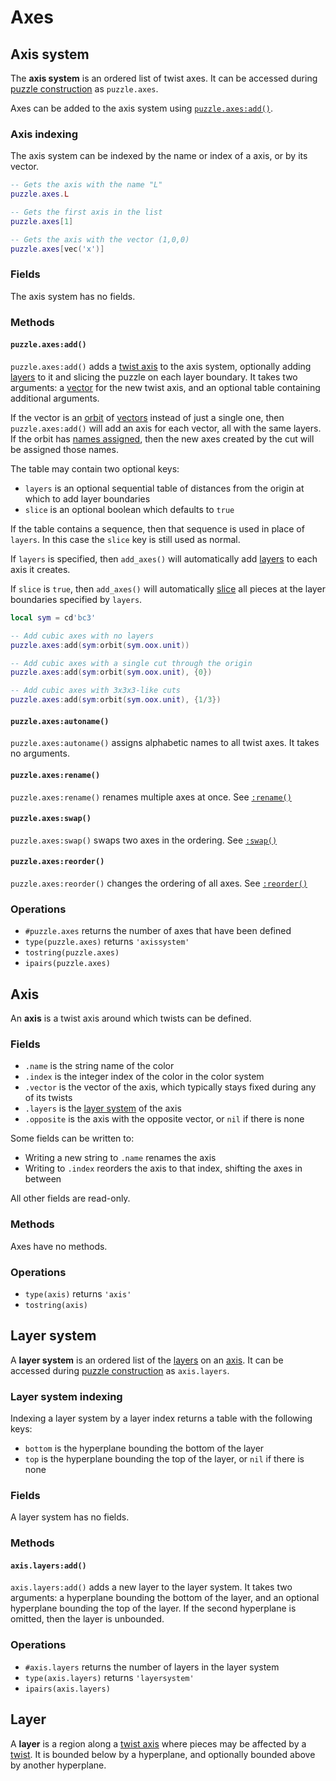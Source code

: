 # Axes

## Axis system

The **axis system** is an ordered list of twist axes. It can be accessed during [puzzle construction](puzzle.md) as `puzzle.axes`.

Axes can be added to the axis system using [`puzzle.axes:add()`](#puzzleaxesadd).

### Axis indexing

The axis system can be indexed by the name or index of a axis, or by its vector.

```lua title="Examples of axis indexing"
-- Gets the axis with the name "L"
puzzle.axes.L

-- Gets the first axis in the list
puzzle.axes[1]

-- Gets the axis with the vector (1,0,0)
puzzle.axes[vec('x')]
```

### Fields

The axis system has no fields.

### Methods

#### `puzzle.axes:add()`

`puzzle.axes:add()` adds a [twist axis](axes.md) to the axis system, optionally adding [layers](twists.md#layer-system) to it and slicing the puzzle on each layer boundary. It takes two arguments: a [vector](../geometry/blade.md#vectors) for the new twist axis, and an optional table containing additional arguments.

If the vector is an [orbit](../geometry/orbit.md) of [vectors](../geometry/blade.md#vectors) instead of just a single one, then `puzzle.axes:add()` will add an axis for each vector, all with the same layers. If the orbit has [names assigned](../geometry/orbit.md#orbitwith), then the new axes created by the cut will be assigned those names.

The table may contain two optional keys:

- `layers` is an optional sequential table of distances from the origin at which to add layer boundaries
- `slice` is an optional boolean which defaults to `true`

If the table contains a sequence, then that sequence is used in place of `layers`. In this case the `slice` key is still used as normal.

If `layers` is specified, then `add_axes()` will automatically add [layers](twists.md#layer-system) to each axis it creates.

If `slice` is `true`, then `add_axes()` will automatically [slice](puzzle.md#puzzleslice) all pieces at the layer boundaries specified by `layers`.

```lua title="Examples using puzzle.axes:add()"
local sym = cd'bc3'

-- Add cubic axes with no layers
puzzle.axes:add(sym:orbit(sym.oox.unit))

-- Add cubic axes with a single cut through the origin
puzzle.axes:add(sym:orbit(sym.oox.unit), {0})

-- Add cubic axes with 3x3x3-like cuts
puzzle.axes:add(sym:orbit(sym.oox.unit), {1/3})
```

#### `puzzle.axes:autoname()`

`puzzle.axes:autoname()` assigns alphabetic names to all twist axes. It takes no arguments.

#### `puzzle.axes:rename()`

`puzzle.axes:rename()` renames multiple axes at once. See [`:rename()`](../common.md#rename)

#### `puzzle.axes:swap()`

`puzzle.axes:swap()` swaps two axes in the ordering. See [`:swap()`](../common.md#swap)

#### `puzzle.axes:reorder()`

`puzzle.axes:reorder()` changes the ordering of all axes. See [`:reorder()`](../common.md#reorder)

### Operations

- `#puzzle.axes` returns the number of axes that have been defined
- `type(puzzle.axes)` returns `'axissystem'`
- `tostring(puzzle.axes)`
- `ipairs(puzzle.axes)`

## Axis

An **axis** is a twist axis around which twists can be defined.

### Fields

- `.name` is the string name of the color
- `.index` is the integer index of the color in the color system
- `.vector` is the vector of the axis, which typically stays fixed during any of its twists
- `.layers` is the [layer system](#layer-system) of the axis
- `.opposite` is the axis with the opposite vector, or `nil` if there is none

Some fields can be written to:

- Writing a new string to `.name` renames the axis
- Writing to `.index` reorders the axis to that index, shifting the axes in between

All other fields are read-only.

### Methods

Axes have no methods.

### Operations

- `type(axis)` returns `'axis'`
- `tostring(axis)`

## Layer system

A **layer system** is an ordered list of the [layers](#layer) on an [axis](#axis). It can be accessed during [puzzle construction](puzzle.md) as `axis.layers`.

### Layer system indexing

Indexing a layer system by a layer index returns a table with the following keys:

- `bottom` is the hyperplane bounding the bottom of the layer
- `top` is the hyperplane bounding the top of the layer, or `nil` if there is none

### Fields

A layer system has no fields.

### Methods

#### `axis.layers:add()`

`axis.layers:add()` adds a new layer to the layer system. It takes two arguments: a hyperplane bounding the bottom of the layer, and an optional hyperplane bounding the top of the layer. If the second hyperplane is omitted, then the layer is unbounded.

### Operations

- `#axis.layers` returns the number of layers in the layer system
- `type(axis.layers)` returns `'layersystem'`
- `ipairs(axis.layers)`

## Layer

A **layer** is a region along a [twist axis](#axis) where pieces may be affected by a [twist](twists.md#twist). It is bounded below by a hyperplane, and optionally bounded above by another hyperplane.

[mapping]: ../common.md#mappings
